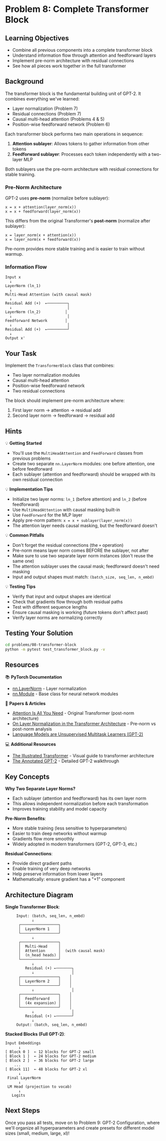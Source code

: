 # Problem 8: Complete Transformer Block

## Learning Objectives
- Combine all previous components into a complete transformer block
- Understand information flow through attention and feedforward layers
- Implement pre-norm architecture with residual connections
- See how all pieces work together in the full transformer

## Background

The transformer block is the fundamental building unit of GPT-2. It combines everything we've learned:
- Layer normalization (Problem 7)
- Residual connections (Problem 7)
- Causal multi-head attention (Problems 4 & 5)
- Position-wise feedforward network (Problem 6)

Each transformer block performs two main operations in sequence:
1. **Attention sublayer**: Allows tokens to gather information from other tokens
2. **Feedforward sublayer**: Processes each token independently with a two-layer MLP

Both sublayers use the pre-norm architecture with residual connections for stable training.

### Pre-Norm Architecture

GPT-2 uses **pre-norm** (normalize before sublayer):
```
x = x + attention(layer_norm(x))
x = x + feedforward(layer_norm(x))
```

This differs from the original Transformer's **post-norm** (normalize after sublayer):
```
x = layer_norm(x + attention(x))
x = layer_norm(x + feedforward(x))
```

Pre-norm provides more stable training and is easier to train without warmup.

### Information Flow

```
Input x
  ↓
LayerNorm (ln_1)
  ↓
Multi-Head Attention (with causal mask)
  ↓
Residual Add (+)  ←─────────┐
  ↓                         │
LayerNorm (ln_2)           │
  ↓                         │
Feedforward Network        │
  ↓                         │
Residual Add (+)  ←─────────┘
  ↓
Output x'
```

## Your Task

Implement the `TransformerBlock` class that combines:
- Two layer normalization modules
- Causal multi-head attention
- Position-wise feedforward network
- Two residual connections

The block should implement pre-norm architecture where:
1. First layer norm → attention → residual add
2. Second layer norm → feedforward → residual add

## Hints

💡 **Getting Started**
- You'll use the `MultiHeadAttention` and `FeedForward` classes from previous problems
- Create two separate `nn.LayerNorm` modules: one before attention, one before feedforward
- Each sublayer (attention and feedforward) should be wrapped with its own residual connection

💡 **Implementation Tips**
- Initialize two layer norms: `ln_1` (before attention) and `ln_2` (before feedforward)
- Use `MultiHeadAttention` with causal masking built-in
- Use `FeedForward` for the MLP layer
- Apply pre-norm pattern: `x = x + sublayer(layer_norm(x))`
- The attention layer needs causal masking, but the feedforward doesn't

💡 **Common Pitfalls**
- Don't forget the residual connections (the `+` operation)
- Pre-norm means layer norm comes BEFORE the sublayer, not after
- Make sure to use two separate layer norm instances (don't reuse the same one)
- The attention sublayer uses the causal mask; feedforward doesn't need masking
- Input and output shapes must match: `(batch_size, seq_len, n_embd)`

💡 **Testing Tips**
- Verify that input and output shapes are identical
- Check that gradients flow through both residual paths
- Test with different sequence lengths
- Ensure causal masking is working (future tokens don't affect past)
- Verify layer norms are normalizing correctly

## Testing Your Solution

```bash
cd problems/08-transformer-block
python -m pytest test_transformer_block.py -v
```

## Resources

📚 **PyTorch Documentation**
- [nn.LayerNorm](https://pytorch.org/docs/stable/generated/torch.nn.LayerNorm.html) - Layer normalization
- [nn.Module](https://pytorch.org/docs/stable/generated/torch.nn.Module.html) - Base class for neural network modules

📄 **Papers & Articles**
- [Attention Is All You Need](https://arxiv.org/abs/1706.03762) - Original Transformer (post-norm architecture)
- [On Layer Normalization in the Transformer Architecture](https://arxiv.org/abs/2002.04745) - Pre-norm vs post-norm analysis
- [Language Models are Unsupervised Multitask Learners (GPT-2)](https://d4mucfpksywv.cloudfront.net/better-language-models/language_models_are_unsupervised_multitask_learners.pdf)

💻 **Additional Resources**
- [The Illustrated Transformer](https://jalammar.github.io/illustrated-transformer/) - Visual guide to transformer architecture
- [The Annotated GPT-2](https://amaarora.github.io/posts/2020-02-18-annotatedGPT2.html) - Detailed GPT-2 walkthrough

## Key Concepts

**Why Two Separate Layer Norms?**
- Each sublayer (attention and feedforward) has its own layer norm
- This allows independent normalization before each transformation
- Improves training stability and model capacity

**Pre-Norm Benefits**:
- More stable training (less sensitive to hyperparameters)
- Easier to train deep networks without warmup
- Gradients flow more smoothly
- Widely adopted in modern transformers (GPT-2, GPT-3, etc.)

**Residual Connections**:
- Provide direct gradient paths
- Enable training of very deep networks
- Help preserve information from lower layers
- Mathematically: ensure gradient has a "+1" component

## Architecture Diagram

**Single Transformer Block**:
```
     Input: (batch, seq_len, n_embd)
            ↓
      ┌─────────────────┐
      │  LayerNorm 1    │
      └─────────────────┘
            ↓
      ┌─────────────────┐
      │  Multi-Head     │
      │  Attention      │  (with causal mask)
      │  (n_head heads) │
      └─────────────────┘
            ↓
         Residual (+) ←───────┐
            ↓                 │
      ┌─────────────────┐    │
      │  LayerNorm 2    │    │
      └─────────────────┘    │
            ↓                 │
      ┌─────────────────┐    │
      │  Feedforward    │    │
      │  (4x expansion) │    │
      └─────────────────┘    │
            ↓                 │
         Residual (+) ←───────┘
            ↓
     Output: (batch, seq_len, n_embd)
```

**Stacked Blocks (Full GPT-2)**:
```
Input Embeddings
      ↓
[ Block 0 ]  ← 12 blocks for GPT-2 small
[ Block 1 ]  ← 24 blocks for GPT-2 medium
[ Block 2 ]  ← 36 blocks for GPT-2 large
    ...
[ Block 11]  ← 48 blocks for GPT-2 xl
      ↓
 Final LayerNorm
      ↓
 LM Head (projection to vocab)
      ↓
   Logits
```

## Next Steps

Once you pass all tests, move on to Problem 9: GPT-2 Configuration, where we'll organize all hyperparameters and create presets for different model sizes (small, medium, large, xl)!
